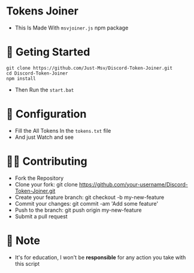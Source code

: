 # Tokens Joiner

- This Is Made With `msvjoiner.js` npm package

# 🚧 Geting Started

```
git clone https://github.com/Just-Msv/Discord-Token-Joiner.git
cd Discord-Token-Joiner
npm install 
```

- Then Run the `start.bat`

# 🔐 Configuration 

- Fill the All Tokens In the `tokens.txt` file
- And just Watch and see

# ✍🏻 Contributing

- Fork the Repository
- Clone your fork: git clone https://github.com/your-username/Discord-Token-Joiner.git
- Create your feature branch: git checkout -b my-new-feature
- Commit your changes: git commit -am 'Add some feature'
- Push to the branch: git push origin my-new-feature
- Submit a pull request

# 📌 Note
- It's for education, I won't be **responsible** for any action you take with this script
